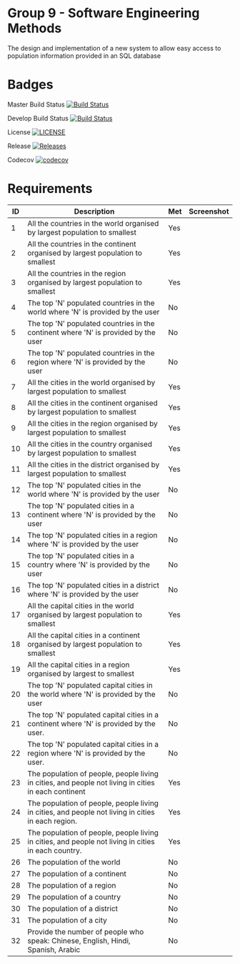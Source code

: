 # Group 9 - Software Engineering Methods

The design and implementation of a new system to allow easy access to population information provided in an SQL database

# Badges

Master Build Status [![Build Status](https://travis-ci.org/Sebastian-Reid/Group-9.svg?branch=master)](https://travis-ci.org/Sebastian-Reid/Group-9)

Develop Build Status [![Build Status](https://travis-ci.org/Sebastian-Reid/Group-9.svg?branch=develop)](https://travis-ci.org/Sebastian-Reid/Group-9)

License [![LICENSE](https://img.shields.io/github/license/Sebastian-Reid/Group-9.svg?style=flat-square)](https://github.com/Sebastian-Reid/sem/blob/master/LICENSE)

Release [![Releases](https://img.shields.io/github/release/Sebastian-Reid/Group-9/all.svg?style=flat-square)](https://github.com/Sebastian-Reid/Group-9/releases)

Codecov [![codecov](https://codecov.io/gh/Sebastian-Reid/Group-9/branch/master/graph/badge.svg)](https://codecov.io/gh/Sebastian-Reid/Group-9)

# Requirements

| ID | Description | Met | Screenshot |
| --- | --- | --- | --- |
| 1 | All the countries in the world organised by largest population to smallest | Yes | |
| 2 | All the countries in the continent organised by largest population to smallest | Yes | |
| 3 | All the countries in the region organised by largest population to smallest | Yes | |
| 4 | The top 'N' populated countries in the world where 'N' is provided by the user | No | |
| 5 | The top 'N' populated countries in the continent where 'N' is provided by the user | No | |
| 6 | The top 'N' populated countries in the region where 'N' is provided by the user | No | |
| 7 | All the cities in the world organised by largest population to smallest | Yes | |
| 8 | All the cities in the continent organised by largest population to smallest | Yes | |
| 9 | All the cities in the region organised by largest population to smallest | Yes | |
| 10 | All the cities in the country organised by largest population to smallest | Yes | |
| 11 | All the cities in the district organised by largest population to smallest | Yes | |
| 12 | The top 'N' populated cities in the world where 'N' is provided by the user | No | |
| 13 | The top 'N' populated cities in a continent where 'N' is provided by the user | No | |
| 14 | The top 'N' populated cities in a region where 'N' is provided by the user | No | |
| 15 | The top 'N' populated cities in a country where 'N' is provided by the user | No | |
| 16 | The top 'N' populated cities in a district where 'N' is provided by the user | No | |
| 17 | All the capital cities in the world organised by largest population to smallest | Yes | |
| 18 | All the capital cities in a continent organised by largest population to smallest | Yes | |
| 19 | All the capital cities in a region organised by largest to smallest | Yes | |
| 20 | The top 'N' populated capital cities in the world where 'N' is provided by the user | No | |
| 21 | The top 'N' populated capital cities in a continent where 'N' is provided by the user. | No | |
| 22 | The top 'N' populated capital cities in a region where 'N' is provided by the user. | No | |
| 23 | The population of people, people living in cities, and people not living in cities in each continent | Yes | |
| 24 | The population of people, people living in cities, and people not living in cities in each region. | Yes | |
| 25 | The population of people, people living in cities, and people not living in cities in each country. | Yes | |
| 26 | The population of the world | No | |
| 27 | The population of a continent | No | |
| 28 | The population of a region | No | |
| 29 | The population of a country | No | |
| 30 | The population of a district | No | |
| 31 | The population of a city | No | |
| 32 | Provide the number of people who speak: Chinese, English, Hindi, Spanish, Arabic | No | |

